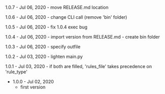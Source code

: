 1.0.7 - Jul 06, 2020
    - move RELEASE.md location

1.0.6 - Jul 06, 2020
    - change CLI call (remove 'bin' folder)

1.0.5 - Jul 06, 2020
    - fix 1.0.4 exec bug

1.0.4 - Jul 06, 2020
    - import version from RELEASE.md
    - create bin folder

1.0.3 - Jul 06, 2020
    - specify outfile

1.0.2 - Jul 03, 2020
    - lighten main.py

1.0.1 - Jul 03, 2020
    - if both are filled, 'rules_file' takes precedence on 'rule_type'

 - 1.0.0 - Jul 02, 2020
    - first version
